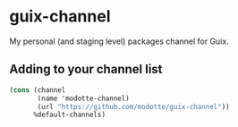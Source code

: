 # guix-channel

My personal (and staging level) packages channel for Guix.

## Adding to your channel list

```scheme
(cons (channel
       (name 'modotte-channel)
       (url "https://github.com/modotte/guix-channel"))
      %default-channels)
```
